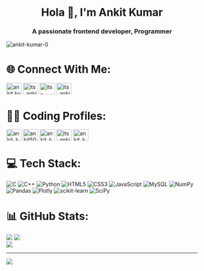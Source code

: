 <h1 align="center">Hola 👋, I'm Ankit Kumar</h1>
<h3 align="center">A passionate frontend developer, Programmer</h3>

<p align="left"> <img src="https://komarev.com/ghpvc/?username=ankit-kumar-0&label=Profile%20views&color=0e75b6&style=flat" alt="ankit-kumar-0" /> </p>

# 🌐 Connect With Me:
<p align="left">
<a href="https://fb.com/ankit.kumar.502" target="_blank"><img align="center" src="https://raw.githubusercontent.com/rahuldkjain/github-profile-readme-generator/master/src/images/icons/Social/facebook.svg" alt="ankit.kumar.502" height="30" width="40" /></a> 
<a href="https://instagram.com/its_ankit_502" target="_blank"><img align="center" src="https://raw.githubusercontent.com/rahuldkjain/github-profile-readme-generator/master/src/images/icons/Social/instagram.svg" alt="its_ankit_502" height="30" width="40" /></a> 
<a href="https://linkedin.com/in/its-ankit" target="_blank"><img align="center" src="https://raw.githubusercontent.com/rahuldkjain/github-profile-readme-generator/master/src/images/icons/Social/linked-in-alt.svg" alt="its-ankit" height="30" width="40" /></a> 
<a href="https://twitter.com/its_ankit_502" target="_blank"><img align="center" src="https://raw.githubusercontent.com/rahuldkjain/github-profile-readme-generator/master/src/images/icons/Social/twitter.svg" alt="its_ankit_502" height="30" width="40" /></a>
</p>

# 👨‍💻 Coding Profiles:
<p align="left">
<a href="https://www.leetcode.com/ankit_kumar_0" target="_blank"><img align="center" src="https://raw.githubusercontent.com/rahuldkjain/github-profile-readme-generator/master/src/images/icons/Social/leet-code.svg" alt="ankit_kumar_0" height="30" width="40" /></a>
<a href="https://auth.geeksforgeeks.org/user/ankit502" target="_blank"><img align="center" src="https://raw.githubusercontent.com/rahuldkjain/github-profile-readme-generator/master/src/images/icons/Social/geeks-for-geeks.svg" alt="ankit502" height="30" width="40" /></a>
<a href="https://www.codechef.com/users/ankit_kumar_0" target="_blank"><img align="center" src="https://cdn.jsdelivr.net/npm/simple-icons@3.1.0/icons/codechef.svg" alt="ankit_kumar_0" height="30" width="40" /></a>
<a href="https://www.hackerrank.com/its_ankit_502" target="_blank"><img align="center" src="https://raw.githubusercontent.com/rahuldkjain/github-profile-readme-generator/master/src/images/icons/Social/hackerrank.svg" alt="its_ankit_502" height="30" width="40" /></a>
<a href="https://codeforces.com/profile/ankit_kumar_0" target="_blank"><img align="center" src="https://raw.githubusercontent.com/rahuldkjain/github-profile-readme-generator/master/src/images/icons/Social/codeforces.svg" alt="ankit_kumar_0" height="30" width="40" /></a>

# 💻 Tech Stack:
![C](https://img.shields.io/badge/c-%2300599C.svg?style=for-the-badge&logo=c&logoColor=white) ![C++](https://img.shields.io/badge/c++-%2300599C.svg?style=for-the-badge&logo=c%2B%2B&logoColor=white) ![Python](https://img.shields.io/badge/python-3670A0?style=for-the-badge&logo=python&logoColor=ffdd54) ![HTML5](https://img.shields.io/badge/html5-%23E34F26.svg?style=for-the-badge&logo=html5&logoColor=white) ![CSS3](https://img.shields.io/badge/css3-%231572B6.svg?style=for-the-badge&logo=css3&logoColor=white) ![JavaScript](https://img.shields.io/badge/javascript-%23323330.svg?style=for-the-badge&logo=javascript&logoColor=%23F7DF1E) ![MySQL](https://img.shields.io/badge/mysql-%2300f.svg?style=for-the-badge&logo=mysql&logoColor=white) ![NumPy](https://img.shields.io/badge/numpy-%23013243.svg?style=for-the-badge&logo=numpy&logoColor=white) ![Pandas](https://img.shields.io/badge/pandas-%23150458.svg?style=for-the-badge&logo=pandas&logoColor=white) ![Plotly](https://img.shields.io/badge/Plotly-%233F4F75.svg?style=for-the-badge&logo=plotly&logoColor=white) ![scikit-learn](https://img.shields.io/badge/scikit--learn-%23F7931E.svg?style=for-the-badge&logo=scikit-learn&logoColor=white) ![SciPy](https://img.shields.io/badge/SciPy-%230C55A5.svg?style=for-the-badge&logo=scipy&logoColor=%white)
# 📊 GitHub Stats:
![](https://github-readme-stats.vercel.app/api/top-langs/?username=ankit-kumar-0&theme=dark&hide_border=false&include_all_commits=false&count_private=false&layout=compact)
![](https://github-readme-stats.vercel.app/api?username=ankit-kumar-0&theme=dark&hide_border=false&include_all_commits=false&count_private=false)<br/>
![](https://github-readme-streak-stats.herokuapp.com/?user=ankit-kumar-0&theme=dark&hide_border=false)<br/>

---
[![](https://visitcount.itsvg.in/api?id=ankit-kumar-0&icon=0&color=0)](https://visitcount.itsvg.in)

<!-- Proudly created with GPRM ( https://gprm.itsvg.in ) -->
